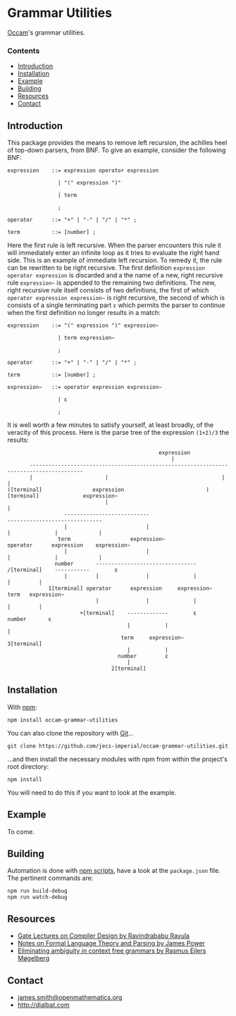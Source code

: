 # Grammar Utilities

[Occam](https://github.com/jecs-imperial/occam)'s grammar utilities.

### Contents

- [Introduction](#introduction)
- [Installation](#installation)
- [Example](#example)
- [Building](#building)
- [Resources](#resources)
- [Contact](#contact)

## Introduction

This package provides the means to remove left recursion, the achilles heel of top-down parsers, from BNF. To give an example, consider the following BNF:
```
expression    ::= expression operator expression

                | "(" expression ")"

                | term

                ;

operator      ::= "+" | "-" | "/" | "*" ;

term          ::= [number] ;

```
Here the first rule is left recursive. When the parser encounters this rule it will immediately enter an infinite loop as it tries to evaluate the right hand side. This is an example of immediate left recursion. To remedy it, the rule can be rewritten to be right recursive. The first definition `expression operator expression` is discarded and a the name of a new, right recursive rule `expression~` is appended to the remaining two definitions. The new, right recursive rule itself consists of two definitions, the first of which `operator expression expression~` is right recursive, the second of which is consists of a single terminating part `ε` which permits the parser to continue when the first definition no longer results in a match:

```
expression    ::= "(" expression ")" expression~

                | term expression~

                ;

operator      ::= "+" | "-" | "/" | "*" ;

term          ::= [number] ;

expression~   ::= operator expression expression~

                | ε

                ;
```
It is well worth a few minutes to satisfy yourself, at least broadly, of the veracity of this process. Here is the parse tree of the expression `(1+2)/3` the results:
```
                                                expression
                                                    |
       ---------------------------------------------------------------------------------------
       |                       |                                    |                        |
([terminal]                expression                          )[terminal]              expression~
                               |                                                             |
                  ---------------------------                                 ------------------------------
                  |                         |                                 |              |             |
                term                   expression~                        operator      expression    expression~
                  |                         |                                 |              |             |
               number       --------------------------------             /[terminal]    -----------        ε
                  |         |               |              |                            |         |
             1[terminal] operator      expression     expression~                     term   expression~
                            |               |              |                            |         |
                       +[terminal]    -------------        ε                         number       ε
                                      |           |                                     |
                                    term     expression~                           3[terminal]
                                      |           |
                                   number         ε
                                      |
                                 2[terminal]
```

## Installation

With [npm](https://www.npmjs.com/):

    npm install occam-grammar-utilities

You can also clone the repository with [Git](https://git-scm.com/)...

    git clone https://github.com/jecs-imperial/occam-grammar-utilities.git

...and then install the necessary modules with npm from within the project's root directory:

    npm install

You will need to do this if you want to look at the example.

## Example

To come.

## Building

Automation is done with [npm scripts](https://docs.npmjs.com/misc/scripts), have a look at the `package.json` file. The pertinent commands are:

    npm run build-debug
    npm run watch-debug

## Resources

* [Gate Lectures on Compiler Design by Ravindrababu Ravula](https://www.youtube.com/watch?v=Qkwj65l_96I&list=PLEbnTDJUr_IcPtUXFy2b1sGRPsLFMghhS)
* [Notes on Formal Language Theory and Parsing by James Power](http://www.cs.nuim.ie/~jpower/Courses/Previous/parsing)
* [Eliminating ambiguity in context free grammars by Rasmus Ejlers Møgelberg](http://itu.dk/people/mogel/SPLC2012/lectures/eliminatingAmbiguity.pdf)

## Contact

* james.smith@openmathematics.org
* http://djalbat.com
